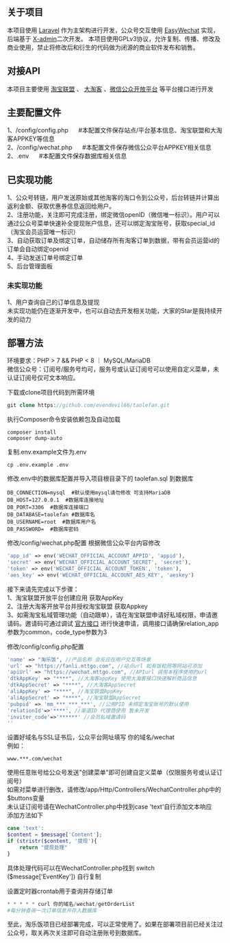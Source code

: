 

## 关于项目

本项目使用 [Laravel](https://laravel.com/) 作为主架构进行开发，公众号交互使用 [EasyWechat](https://www.easywechat.com) 实现，后端基于 [X-admin](http://x.xuebingsi.com)二次开发。
本项目使用GPLv3协议，允许复制、传播、修改及商业使用，禁止将修改后和衍生的代码做为闭源的商业软件发布和销售。

## 对接API

本项目主要使用 [淘宝联盟](https://pub.alimama.com/) 、 [大淘客](https://www.dataoke.com) 、[微信公众开放平台](https://mp.weixin.qq.com/) 等平台接口进行开发

## 主要配置文件
1、/config/config.php &nbsp;&nbsp;&nbsp;&nbsp; #本配置文件保存站点/平台基本信息、淘宝联盟和大淘客APPKEY等信息  
2、/config/wechat.php &nbsp;&nbsp;&nbsp;&nbsp; #本配置文件保存微信公众平台APPKEY相关信息  
2、.env &nbsp;&nbsp;&nbsp;&nbsp; #本配置文件保存数据库相关信息

## 已实现功能
1、公众号转链，用户发送原始或其他淘客的淘口令到公众号，后台转链并计算出返利金额、获取优惠券信息返回给用户。  
2、注册功能，关注即可完成注册，绑定微信openID（微信唯一标识）。用户可以通过公众号菜单快速补全提现账户信息，还可以绑定淘宝账号，获取special_id（淘宝会员运营唯一标识）  
3、自动获取订单及绑定订单，自动储存所有淘客订单到数据，带有会员运营id的订单会自动绑定openid  
4、手动发送订单号绑定订单  
5、后台管理面板  

### 未实现功能
1、用户查询自己的订单信息及提现  
未实现功能仍在逐渐开发中，也可以自动去开发相关功能，大家的Star是我持续开发的动力

## 部署方法
环境要求：PHP > 7 && PHP < 8  ｜ MySQL/MariaDB  
微信公众号：订阅号/服务号均可，服务号或认证订阅号可以使用自定义菜单，未认证订阅号仅可文本响应。

下载或clone项目代码到所需环境  
````PHP
git clone https://github.com/evendevil66/taolefan.git
````
执行Composer命令安装依赖包及自动加载  
````shell script
composer install
composer dump-auto
````
复制.env.example文件为.env
````shell script
cp .env.example .env
````
修改.env中的数据库配置并导入项目根目录下的 taolefan.sql 到数据库
````text
DB_CONNECTION=mysql  #默认使用mysql请勿修改 可支持MariaDB
DB_HOST=127.0.0.1  #数据库连接地址
DB_PORT=3306  #数据库连接端口
DB_DATABASE=taolefan #数据库名
DB_USERNAME=root  #数据库用户名
DB_PASSWORD=  #数据库密码
````

修改/config/wechat.php配置 根据微信公众平台内容修改
````php
'app_id' => env('WECHAT_OFFICIAL_ACCOUNT_APPID', 'appid'),
'secret' => env('WECHAT_OFFICIAL_ACCOUNT_SECRET', 'secret'), 
'token' => env('WECHAT_OFFICIAL_ACCOUNT_TOKEN', 'token'),
'aes_key' => env('WECHAT_OFFICIAL_ACCOUNT_AES_KEY', 'aeskey')
````
  
接下来请先完成以下步骤：  
1、淘宝联盟开放平台创建应用 获取AppKey  
2、注册大淘客开放平台并授权淘宝联盟 获取Appkey  
3、如需淘宝私域管理功能（自动跟单），请在淘宝联盟申请好私域权限，申请邀请码。邀请码可通过调试 [官方接口](https://open.taobao.com/doc.htm?spm=a219a.15212433.0.0.4398669aXaoE2Y&docId=1&docType=15&apiName=taobao.tbk.sc.invitecode.get)
进行快速申请，调用接口请确保relation_app参数为common，code_type参数为3  

修改/config/config.php配置
````php
'name' => "淘乐饭", //产品名称 会反应在用户交互等场景
'url' => "https://fanli.mttgo.com", //站点url 如有饭粒网等网站可添加
'apiUrl' => "https://wechat.mttgo.com", //APIurl 调用本程序使用的url
'dtkAppKey' => "****", //大淘客appKey 使用大淘客接口快速解析商品信息
'dtkAppSecret' => "****", //大淘客AppSecret
'aliAppKey' => "****", //淘宝联盟AppKey
'aliAppSecret' => "****", //淘宝联盟AppSecret
'pubpid' => 'mm_***_***_***', //公用PID 未绑定淘宝账号的默认使用
'relationId'=>'****', //渠道ID 代理商使用 暂未开发
'inviter_code'=>'******' //会员私域邀请码
''
````
设置好域名与SSL证书后，公众平台网址填写 你的域名/wechat  
例如：
````text
www.***.com/wechat
````
使用任意账号给公众号发送"创建菜单"即可创建自定义菜单（仅限服务号或认证订阅号）  
如需对菜单进行删改，请修改/app/Http/Controllers/WechatController.php中的$buttons变量  
未认证订阅号请在WechatController.php中找到case 'text'自行添加文本响应  
添加方法如下
````php
case 'text':
$content = $message['Content'];
if (stristr($content, '提现'){
    return "提现处理"
}
````
具体处理代码可以在WechatController.php找到 switch ($message['EventKey'])  自行复制  

设置定时器crontab用于查询并存储订单
````PHP
* * * * * curl 你的域名/wechat/getOrderList
#每分钟查询一次订单信息并存入数据库
````

至此，淘乐饭项目已经部署完成，可以正常使用了。如果在部署项目前已经关注过公众号，取关再次关注即可自动注册账号到数据库。




